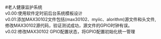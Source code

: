 #老人健康监护系统</br>
v0.00:使用软件定时前后台系统模板设计</br>
v0.01:添加MAX30102文件包括(max30102、myiic、alorithm)源文件和头文件,</br>
修改MAX30102源代码，验证测试成功，源文件的GPIO时钟有误。</br>
v0.02:修改MAX30102 GPIO配置状态，将GPIO配置初始化统一管理</br>
